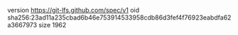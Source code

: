 version https://git-lfs.github.com/spec/v1
oid sha256:23ad11a235cbad6b46e753914533958cdb86d3fef4f76923eabdfa62a3667973
size 1962
